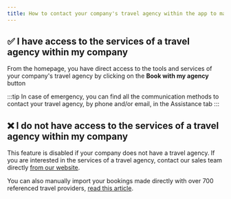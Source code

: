 ```yaml
---
title: How to contact your company's travel agency within the app to make a booking?
---
```


## ✅ I have access to the services of a travel agency within my company

From the homepage, you have direct access to the tools and services of your company's travel agency by clicking on the **Book with my agency** button

:::tip
In case of emergency, you can find all the communication methods to contact your travel agency, by phone and/or email, in the Assistance tab
:::

## ❌ I do not have access to the services of a travel agency within my company

This feature is disabled if your company does not have a travel agency. If you are interested in the services of a travel agency, contact our sales team directly [from our website](https://htoh.io/contact).

You can also manually import your bookings made directly with over 700 referenced travel providers, [read this article](/en/htoh-trip-connect/booking-from-agency-not-imported).